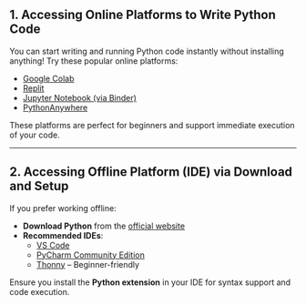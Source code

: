 
## 1. Accessing Online Platforms to Write Python Code

You can start writing and running Python code instantly without installing anything! Try these popular online platforms:
- [Google Colab](https://colab.research.google.com/)
- [Replit](https://replit.com/)
- [Jupyter Notebook (via Binder)](https://mybinder.org/)
- [PythonAnywhere](https://www.pythonanywhere.com/)

These platforms are perfect for beginners and support immediate execution of your code.

---

## 2. Accessing Offline Platform (IDE) via Download and Setup

If you prefer working offline:
- **Download Python** from the [official website](https://www.python.org/downloads/)
- **Recommended IDEs**:
  - [VS Code](https://code.visualstudio.com/)
  - [PyCharm Community Edition](https://www.jetbrains.com/pycharm/)
  - [Thonny](https://thonny.org/) – Beginner-friendly

Ensure you install the **Python extension** in your IDE for syntax support and code execution.
